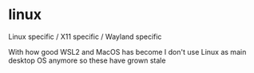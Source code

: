 # linux

Linux specific / X11 specific / Wayland specific

With how good WSL2 and MacOS has become I don't use Linux as main desktop OS anymore so these have grown stale
